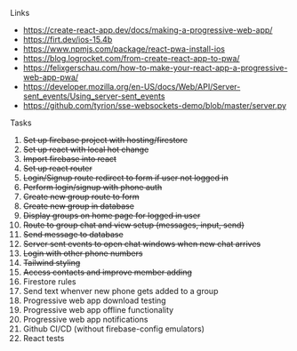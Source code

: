 Links
* https://create-react-app.dev/docs/making-a-progressive-web-app/
* https://firt.dev/ios-15.4b
* https://www.npmjs.com/package/react-pwa-install-ios
* https://blog.logrocket.com/from-create-react-app-to-pwa/
* https://felixgerschau.com/how-to-make-your-react-app-a-progressive-web-app-pwa/
* https://developer.mozilla.org/en-US/docs/Web/API/Server-sent_events/Using_server-sent_events
* https://github.com/tyrion/sse-websockets-demo/blob/master/server.py

Tasks

1. ~~Set up firebase project with hosting/firestore~~
2. ~~Set up react with local hot change~~
3. ~~Import firebase into react~~
4. ~~Set up react router~~
5. ~~Login/Signup route redirect to form if user not logged in~~
6. ~~Perform login/signup with phone auth~~
7. ~~Create new group route to form~~
8. ~~Create new group in database~~
9. ~~Display groups on home page for logged in user~~
10. ~~Route to group chat and view setup (messages, input, send)~~
11. ~~Send message to database~~
12. ~~Server sent events to open chat windows when new chat arrives~~
13. ~~Login with other phone numbers~~
14. ~~Tailwind styling~~
15. ~~Access contacts and improve member adding~~
16. Firestore rules
17. Send text whenver new phone gets added to a group
18. Progressive web app download testing
19. Progressive web app offline functionality
20. Progressive web app notifications
21. Github CI/CD (without firebase-config emulators)
22. React tests